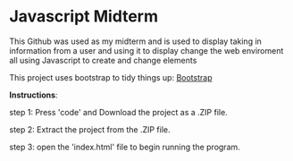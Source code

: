 # **Javascript Midterm**
This Github was used as my midterm and is used to display taking in information from a user and using it to display change 
the web enviroment all using Javascript to create and change elements

This project uses bootstrap to tidy things up: [Bootstrap](https://getbootstrap.com/)


**Instructions**:

step 1: Press 'code' and Download the project as a .ZIP file.

step 2: Extract the project from the .ZIP file.

step 3: open the 'index.html' file to begin running the program.
